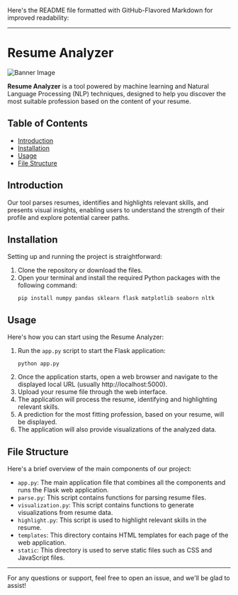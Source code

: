 Here's the README file formatted with GitHub-Flavored Markdown for improved readability:

---

# Resume Analyzer

![Banner Image](![image](https://github.com/eldar702/HR_Internetional/assets/72104254/1647c3a8-8fb0-4c14-b20b-eba6b7b67ab1)
)

**Resume Analyzer** is a tool powered by machine learning and Natural Language Processing (NLP) techniques, designed to help you discover the most suitable profession based on the content of your resume.

## Table of Contents
- [Introduction](#introduction)
- [Installation](#installation)
- [Usage](#usage)
- [File Structure](#file-structure)

## Introduction
Our tool parses resumes, identifies and highlights relevant skills, and presents visual insights, enabling users to understand the strength of their profile and explore potential career paths.

## Installation
Setting up and running the project is straightforward:

1. Clone the repository or download the files.
2. Open your terminal and install the required Python packages with the following command:
   ```
   pip install numpy pandas sklearn flask matplotlib seaborn nltk
   ```

## Usage
Here's how you can start using the Resume Analyzer:

1. Run the `app.py` script to start the Flask application:
   ```
   python app.py
   ```
2. Once the application starts, open a web browser and navigate to the displayed local URL (usually http://localhost:5000).
3. Upload your resume file through the web interface.
4. The application will process the resume, identifying and highlighting relevant skills.
5. A prediction for the most fitting profession, based on your resume, will be displayed.
6. The application will also provide visualizations of the analyzed data.

## File Structure
Here's a brief overview of the main components of our project:

- `app.py`: The main application file that combines all the components and runs the Flask web application.
- `parse.py`: This script contains functions for parsing resume files.
- `visualization.py`: This script contains functions to generate visualizations from resume data.
- `highlight.py`: This script is used to highlight relevant skills in the resume.
- `templates`: This directory contains HTML templates for each page of the web application.
- `static`: This directory is used to serve static files such as CSS and JavaScript files.

---
For any questions or support, feel free to open an issue, and we'll be glad to assist!
